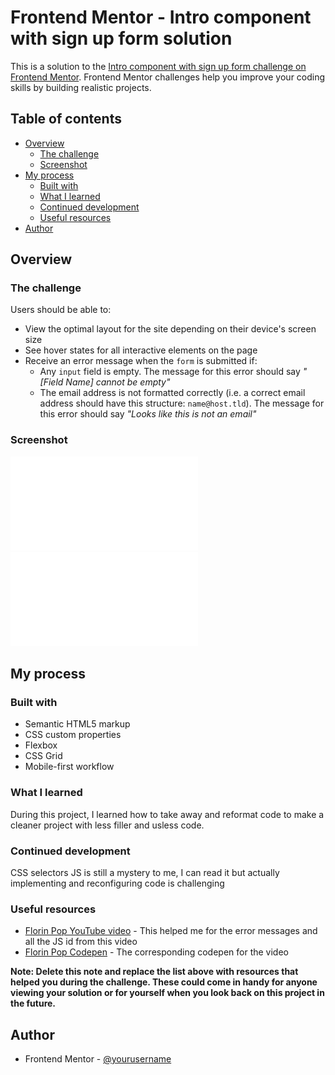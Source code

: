 # Frontend Mentor - Intro component with sign up form solution

This is a solution to the [Intro component with sign up form challenge on Frontend Mentor](https://www.frontendmentor.io/challenges/intro-component-with-signup-form-5cf91bd49edda32581d28fd1). Frontend Mentor challenges help you improve your coding skills by building realistic projects. 

## Table of contents

- [Overview](#overview)
  - [The challenge](#the-challenge)
  - [Screenshot](#screenshot)
- [My process](#my-process)
  - [Built with](#built-with)
  - [What I learned](#what-i-learned)
  - [Continued development](#continued-development)
  - [Useful resources](#useful-resources)
- [Author](#author)


## Overview

### The challenge

Users should be able to:

- View the optimal layout for the site depending on their device's screen size
- See hover states for all interactive elements on the page
- Receive an error message when the `form` is submitted if:
  - Any `input` field is empty. The message for this error should say *"[Field Name] cannot be empty"*
  - The email address is not formatted correctly (i.e. a correct email address should have this structure: `name@host.tld`). The message for this error should say *"Looks like this is not an email"*

### Screenshot

![](./design/Frontend%20Mentor%20%7C%20Intro%20component%20with%20sign%20up%20form%20Desktop.pdf)
![](./design/Frontend%20Mentor%20%7C%20Intro%20component%20with%20sign%20up%20form.pdf)


## My process

### Built with

- Semantic HTML5 markup
- CSS custom properties
- Flexbox
- CSS Grid
- Mobile-first workflow


### What I learned

During this project, I learned how to take away and reformat code to make a cleaner project with less filler and usless code. 


### Continued development

CSS selectors
JS is still a mystery to me, I can read it but actually implementing and reconfiguring code is challenging



### Useful resources

- [Florin Pop YouTube video](https://youtu.be/rsd4FNGTRBw) - This helped me for the error messages and all the JS id from this video
- [Florin Pop Codepen](https://codepen.io/bobby-salazar/pen/VwBMBRB) - The corresponding codepen for the video

**Note: Delete this note and replace the list above with resources that helped you during the challenge. These could come in handy for anyone viewing your solution or for yourself when you look back on this project in the future.**

## Author

- Frontend Mentor - [@yourusername](https://www.frontendmentor.io/profile/bobbe86)


